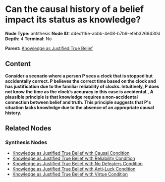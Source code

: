 # Can the causal history of a belief impact its status as knowledge?

**Node Type:** antithesis
**Node ID:** d4ec116e-abbb-4e08-b7b9-efeb3269430d
**Depth:** 4
**Terminal:** No

**Parent:** [Knowledge as Justified True Belief](knowledge-as-justified-true-belief-synthesis-82d03a42-3a09-47a8-b7e5-4ed04e6208fc.md)

## Content

**Consider a scenario where a person P sees a clock that is stopped but accidentally correct. P believes the correct time based on the clock and has justification due to the familiar reliability of clocks. Intuitively, P does not know the time as the clock’s accuracy in this case is accidental.**, **A plausible principle is that knowledge requires a non-accidental connection between belief and truth. This principle suggests that P's situation lacks knowledge due to the absence of an appropriate causal history.**

## Related Nodes

### Synthesis Nodes

- [Knowledge as Justified True Belief with Causal Condition](knowledge-as-justified-true-belief-with-causal-condition-synthesis-1792c71c-0af5-4d7a-b230-998c523494dc.md)
- [Knowledge as Justified True Belief with Reliability Condition](knowledge-as-justified-true-belief-with-reliability-condition-synthesis-1ea3385d-2af2-4447-87cf-9eed43cd3c19.md)
- [Knowledge as Justified True Belief with No Defeaters Condition](knowledge-as-justified-true-belief-with-no-defeaters-condition-synthesis-ac6a5b2e-e9fd-4688-8976-e05ffdfdbb81.md)
- [Knowledge as Justified True Belief with Anti-Luck Condition](knowledge-as-justified-true-belief-with-anti-luck-condition-synthesis-eea49fd5-cebc-4a0d-907a-4f54c86cb32c.md)
- [Knowledge as Justified True Belief with Virtue Condition](knowledge-as-justified-true-belief-with-virtue-condition-synthesis-d332e764-a50a-4ad4-9992-578278593480.md)
